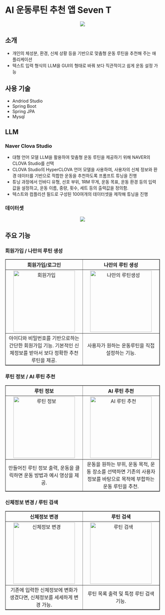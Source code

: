 # AI 운동루틴 추천 앱 Seven T
<p align="center">
  <img src="https://github.com/dbtls/HealthRoutineApp/assets/29426412/ab48e27b-505b-4444-90cb-b389325da192">
</p>


## 소개
- 개인의 체성분, 환경, 신체 상황 등을 기반으로 맞춤형 운동 루틴을 추천해 주는 애플리케이션
- 텍스트 입력 형식의 LLM을 GUI의 형태로 바꿔 보다 직관적이고 쉽게 운동 설정 가능

## 사용 기술
- Andriod Studio
- Spring Boot
- Spring JPA
- Mysql

## LLM

### Naver Clova Studio
- 대형 언어 모델 LLM을 활용하여 맞춤형 운동 루틴을 제공하기 위해 NAVER의 CLOVA Studio를 선택
- CLOVA Studio의 HyperCLOVA 언어 모델을 사용하여, 사용자의 신체 정보와 환경 데이터를 기반으로 적합한 운동을 추천하도록 프롬프트 튜닝을 진행
- 튜닝 과정에서 인바디 유형, 선호 부위, 1RM 무게, 운동 목표, 운동 환경 등의 입력값을 설정하고, 운동 이름, 중량, 횟수, 세트 등의 출력값을 정의함.
- 텍스트와 컴플리션 필드로 구성된 100여개의 데이터셋을 제작해 튜닝을 진행

### 데이터셋
<p align="center">
  <img src="https://github.com/dbtls/HealthRoutineApp/assets/29426412/e30292d6-c24e-451b-a0a7-8786638b08c4">
</p>

## 주요 기능

### 회원가입 / 나만의 루틴 생성

<table border="1" width="100%">
  <tr>
    <th width="50%">회원가입/로그인</th>
    <th width="50%">나만의 루틴 생성</th>
  </tr>
  <tr>
    <td align="center" valign="middle"><img src="https://github.com/dbtls/HealthRoutineApp/assets/29426412/a21d05c2-2602-4827-ba8b-acc607a75251" alt="회원가입" width="200"></td>
    <td align="center" valign="middle"><img src="https://github.com/dbtls/HealthRoutineApp/assets/29426412/d6719ad3-93de-41dc-af18-e50e21c156ff" alt="나만의 루틴생성" width="200"></td>
  </tr>
  <tr>
    <td align="center" valign="middle">아이디와 비밀번호를 기반으로하는 간단한 회원가입 기능. 기본적인 신체정보를 받아서 보다 정확한 추천 루틴을 제공.</td>
    <td align="center" valign="middle">사용자가 원하는 운동루틴을 직접 설정하는 기능.</td>
  </tr>
</table>

### 루틴 정보 / AI 루틴 추천

<table border="1" width="100%">
  <tr>
    <th width="50%">루틴 정보</th>
    <th width="50%">AI 루틴 추천</th>
  </tr>
  <tr>
    <td align="center" valign="middle"><img src="https://github.com/dbtls/HealthRoutineApp/assets/29426412/b29fe4cd-d24e-4f56-ae9b-18f317bc2dbd" alt="루틴 정보" width="200"></td>
    <td align="center" valign="middle"><img src="https://github.com/dbtls/HealthRoutineApp/assets/29426412/8c48110b-d42d-4a49-bd44-f52e27f798d0" alt="AI 루틴 추천" width="200"></td>
  </tr>
  <tr>
    <td align="center" valign="middle">만들어진 루틴 정보 출력, 운동을 클릭하면 운동 방법과 예시 영상을 제공.</td>
    <td align="center" valign="middle">운동을 원하는 부위, 운동 목적, 운동 장소를 선택하면 기존의 사용자 정보를 바탕으로 목적에 부합하는 운동 루틴을 추천.</td>
  </tr>
</table>

### 신체정보 변경 / 루틴 검색

<table border="1" width="100%">
  <tr>
    <th width="50%">신체정보 변경</th>
    <th width="50%">루틴 검색</th>
  </tr>
  <tr>
    <td align="center" valign="middle"><img src="https://github.com/dbtls/HealthRoutineApp/assets/29426412/7980181e-d87d-467f-b5e6-a79d3a6eede4" alt="신체정보 변경" width="200"></td>
    <td align="center" valign="middle"><img src="https://github.com/dbtls/HealthRoutineApp/assets/29426412/1f21fd2b-d5bb-40d0-ad3d-6796960b780d" alt="루틴 검색" width="200"></td>
  </tr>
  <tr>
    <td align="center" valign="middle">기존에 입력한 신체정보에 변화가 생겼다면, 신체정보를 세세하게 변경 가능.</td>
    <td align="center" valign="middle">루틴 목록 출력 및 특정 루틴 검색 기능.</td>
  </tr>
</table>
